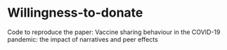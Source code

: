 # Willingness-to-donate
Code to reproduce the paper: Vaccine sharing behaviour in the COVID-19 pandemic: the impact of narratives and peer effects
